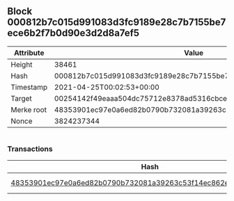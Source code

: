 ## Block 000812b7c015d991083d3fc9189e28c7b7155be7ece6b2f7b0d90e3d2d8a7ef5

Attribute | Value
--- | ---
Height | 38461
Hash | 000812b7c015d991083d3fc9189e28c7b7155be7ece6b2f7b0d90e3d2d8a7ef5
Timestamp | 2021-04-25T00:02:53+00:00
Target | 00254142f49eaaa504dc75712e8378ad5316cbcead634704b3734b6271167cc4
Merke root | 48353901ec97e0a6ed82b0790b732081a39263c53f14ec862ef33ca078434496
Nonce | 3824237344

```

```

### Transactions

Hash | Amount
--- | ---
[48353901ec97e0a6ed82b0790b732081a39263c53f14ec862ef33ca078434496](48353901ec97e0a6ed82b0790b732081a39263c53f14ec862ef33ca078434496.md) | 10.00000000 SKEPTI 
